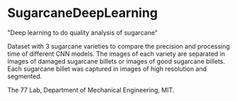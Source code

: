 # SugarcaneDeepLearning
"Deep learning to do quality analysis of sugarcane"

Dataset with 3 sugarcane varieties to compare the precision and processing time of different CNN models.
The images of each variety are separated in images of damaged sugarcane billets or images of good sugarcane billets.
Each sugarcane billet was captured in images of high resolution and segmented.

The 77 Lab, Department of Mechanical Engineering, MIT.
